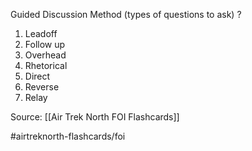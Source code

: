 Guided Discussion Method (types of questions to ask)
?
1. Leadoff
2. Follow up
3. Overhead
4. Rhetorical
5. Direct
6. Reverse
7. Relay
<!--SR:!2022-09-30,1,230-->

Source: [[Air Trek North FOI Flashcards]]

#airtreknorth-flashcards/foi